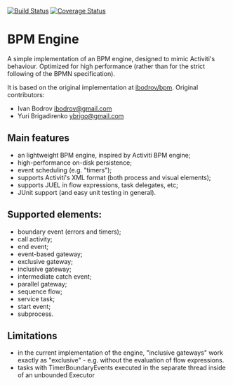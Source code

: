 [![Build Status](https://travis-ci.org/ibodrov/bpm.svg?branch=master)](https://travis-ci.org/ibodrov/bpm)
[![Coverage Status](https://coveralls.io/repos/github/ibodrov/bpm/badge.svg?branch=master)](https://coveralls.io/github/ibodrov/bpm?branch=master)

BPM Engine
==

A simple implementation of an BPM engine, designed to mimic Activiti's behaviour. Optimized for high performance (rather than for the strict following of the BPMN specification).

It is based on the original implementation at [ibodrov/bpm](https://github.com/ibodrov/bpm).
Original contributors:
- Ivan Bodrov <ibodrov@gmail.com>
- Yuri Brigadirenko <ybrigo@gmail.com>

Main features
--
- an lightweight BPM engine, inspired by Activiti BPM engine;
- high-performance on-disk persistence;
- event scheduling (e.g. "timers");
- supports Activiti's XML format (both process and visual elements);
- supports JUEL in flow expressions, task delegates, etc;
- JUnit support (and easy unit testing in general).

Supported elements:
--
- boundary event (errors and timers);
- call activity;
- end event;
- event-based gateway;
- exclusive gateway;
- inclusive gateway;
- intermediate catch event;
- parallel gateway;
- sequence flow;
- service task;
- start event;
- subprocess.

Limitations
--
- in the current implementation of the engine, "inclusive gateways" work exactly as "exclusive" - e.g. without the evaluation of flow expressions.
- tasks with TimerBoundaryEvents executed in the separate thread inside of an unbounded Executor
 
